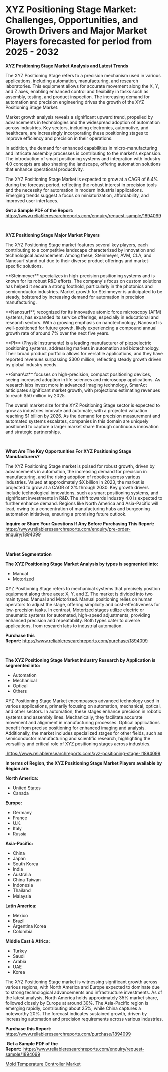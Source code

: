 <p><h1>XYZ Positioning Stage Market: Challenges, Opportunities, and Growth Drivers and Major Market Players forecasted for period from 2025 - 2032</h1></p><p><strong>XYZ Positioning Stage Market Analysis and Latest Trends</strong></p>
<p><p>The XYZ Positioning Stage refers to a precision mechanism used in various applications, including automation, manufacturing, and research laboratories. This equipment allows for accurate movement along the X, Y, and Z axes, enabling enhanced control and flexibility in tasks such as assembly, testing, and product inspection. The increasing demand for automation and precision engineering drives the growth of the XYZ Positioning Stage Market.</p><p>Market growth analysis reveals a significant upward trend, propelled by advancements in technologies and the widespread adoption of automation across industries. Key sectors, including electronics, automotive, and healthcare, are increasingly incorporating these positioning stages to improve efficiency and precision in their operations. </p><p>In addition, the demand for enhanced capabilities in micro-manufacturing and intricate assembly processes is contributing to the market's expansion. The introduction of smart positioning systems and integration with industry 4.0 concepts are also shaping the landscape, offering automation solutions that enhance operational productivity.</p><p>The XYZ Positioning Stage Market is expected to grow at a CAGR of 6.4% during the forecast period, reflecting the robust interest in precision tools and the necessity for automation in modern industrial applications. Emerging trends suggest a focus on miniaturization, affordability, and improved user interfaces.</p></p>
<p><strong>Get a Sample PDF of the Report:&nbsp;</strong> <a href="https://www.reliableresearchreports.com/enquiry/request-sample/1894099?utm_campaign=3086&utm_medium=2&utm_source=Github&utm_content=ia&utm_term=11042025&utm_id=xyz-positioning-stage">https://www.reliableresearchreports.com/enquiry/request-sample/1894099</a></p>
<p>&nbsp;</p>
<p><strong>XYZ Positioning Stage Major Market Players</strong></p>
<p><p>The XYZ Positioning Stage market features several key players, each contributing to a competitive landscape characterized by innovation and technological advancement. Among these, Steinmeyer, AVM, CLA, and Nanosurf stand out due to their diverse product offerings and market-specific solutions.</p><p>**Steinmeyer** specializes in high-precision positioning systems and is known for its robust R&D efforts. The company's focus on custom solutions has helped it secure a strong foothold, particularly in the photonics and semiconductor industries. Market growth for Steinmeyer is anticipated to be steady, bolstered by increasing demand for automation in precision manufacturing.</p><p>**Nanosurf**, recognized for its innovative atomic force microscopy (AFM) systems, has expanded its service offerings, especially in educational and research sectors. With a growing emphasis on nanotechnology, Nanosurf is well-positioned for future growth, likely experiencing a compound annual growth rate of around 7% over the next five years.</p><p>**PI** (Physik Instrumente) is a leading manufacturer of piezoelectric positioning systems, addressing markets in automation and biotechnology. Their broad product portfolio allows for versatile applications, and they have reported revenues surpassing $300 million, reflecting steady growth driven by global industry needs.</p><p>**SmarAct** focuses on high-precision, compact positioning devices, seeing increased adoption in life sciences and microscopy applications. As research labs invest more in advanced imaging technology, SmarAct anticipates significant market growth, with projections estimating revenues to reach $50 million by 2025.</p><p>The overall market size for the XYZ Positioning Stage sector is expected to grow as industries innovate and automate, with a projected valuation reaching $1 billion by 2026. As the demand for precision measurement and automated systems escalates, companies in this domain are uniquely positioned to capture a larger market share through continuous innovation and strategic partnerships.</p></p>
<p>&nbsp;</p>
<p><strong>What Are The Key Opportunities For XYZ Positioning Stage Manufacturers?</strong></p>
<p><p>The XYZ Positioning Stage market is poised for robust growth, driven by advancements in automation, the increasing demand for precision in manufacturing, and the rising adoption of robotics across various industries. Valued at approximately $X billion in 2023, the market is projected to grow at a CAGR of X% through 2030. Key growth drivers include technological innovations, such as smart positioning systems, and significant investments in R&D. The shift towards Industry 4.0 is expected to further enhance demand. Regions like North America and Asia-Pacific will lead, owing to a concentration of manufacturing hubs and burgeoning automation initiatives, ensuring a promising future outlook.</p></p>
<p><strong>Inquire or Share Your Questions If Any Before Purchasing This Report:</strong> <a href="https://www.reliableresearchreports.com/enquiry/pre-order-enquiry/1894099?utm_campaign=3086&utm_medium=2&utm_source=Github&utm_content=ia&utm_term=11042025&utm_id=xyz-positioning-stage">https://www.reliableresearchreports.com/enquiry/pre-order-enquiry/1894099</a></p>
<p>&nbsp;</p>
<p><strong>Market Segmentation</strong></p>
<p><strong>The XYZ Positioning Stage Market Analysis by types is segmented into:</strong></p>
<p><ul><li>Manual</li><li>Motorized</li></ul></p>
<p><p>XYZ Positioning Stage refers to mechanical systems that precisely position equipment along three axes: X, Y, and Z. The market is divided into two main types: Manual and Motorized. Manual positioning relies on human operators to adjust the stage, offering simplicity and cost-effectiveness for low-precision tasks. In contrast, Motorized stages utilize electric or pneumatic systems for automated, high-speed adjustments, providing enhanced precision and repeatability. Both types cater to diverse applications, from research labs to industrial automation.</p></p>
<p><strong>Purchase this Report:&nbsp;</strong><a href="https://www.reliableresearchreports.com/purchase/1894099?utm_campaign=3086&utm_medium=2&utm_source=Github&utm_content=ia&utm_term=11042025&utm_id=xyz-positioning-stage">https://www.reliableresearchreports.com/purchase/1894099</a></p>
<p>&nbsp;</p>
<p><strong>The XYZ Positioning Stage Market Industry Research by Application is segmented into:</strong></p>
<p><ul><li>Automation</li><li>Mechanical</li><li>Optical</li><li>Others</li></ul></p>
<p><p>XYZ Positioning Stage Market encompasses advanced technology used in various applications, primarily focusing on automation, mechanical, optical, and other sectors. In automation, these stages enhance precision in robotic systems and assembly lines. Mechanically, they facilitate accurate movement and alignment in manufacturing processes. Optical applications benefit from precise positioning for enhanced imaging and analysis. Additionally, the market includes specialized stages for other fields, such as semiconductor manufacturing and scientific research, highlighting the versatility and critical role of XYZ positioning stages across industries.</p></p>
<p><a href="https://www.reliableresearchreports.com/xyz-positioning-stage-r1894099?utm_campaign=3086&utm_medium=2&utm_source=Github&utm_content=ia&utm_term=11042025&utm_id=xyz-positioning-stage">&nbsp;https://www.reliableresearchreports.com/xyz-positioning-stage-r1894099</a></p>
<p><strong>In terms of Region, the XYZ Positioning Stage Market Players available by Region are:</strong></p>
<p>
    <p> <strong> North America: </strong>
        <ul>
            <li>United States</li>
            <li>Canada</li>
        </ul>
        </p> 
    <p> <strong> Europe: </strong>
        <ul>
            <li>Germany</li>
            <li>France</li>
            <li>U.K.</li>
            <li>Italy</li>
            <li>Russia</li>
        </ul>
        </p> 
    <p> <strong> Asia-Pacific: </strong>
        <ul>
            <li>China</li>
            <li>Japan</li>
            <li>South Korea</li>
            <li>India</li>
            <li>Australia</li>
            <li>China Taiwan</li>
            <li>Indonesia</li>
            <li>Thailand</li>
            <li>Malaysia</li>
        </ul>
        </p> 
    <p> <strong> Latin America: </strong>
        <ul>
            <li>Mexico</li>
            <li>Brazil</li>
            <li>Argentina Korea</li>
            <li>Colombia</li>
        </ul>
        </p> 
    <p> <strong> Middle East & Africa: </strong>
        <ul>
            <li>Turkey</li>
            <li>Saudi</li>
            <li>Arabia</li>
            <li>UAE</li>
            <li>Korea</li>
        </ul>
    </p>
    </p>
<p><p>The XYZ Positioning Stage market is witnessing significant growth across various regions, with North America and Europe expected to dominate due to strong technological advancements and infrastructure investments. As of the latest analysis, North America holds approximately 35% market share, followed closely by Europe at around 30%. The Asia-Pacific region is emerging rapidly, contributing about 25%, while China captures a noteworthy 20%. The forecast indicates sustained growth, driven by increasing automation and precision requirements across various industries.</p></p>
<p><strong>Purchase this Report: </strong><a href="https://www.reliableresearchreports.com/purchase/1894099?utm_campaign=3086&utm_medium=2&utm_source=Github&utm_content=ia&utm_term=11042025&utm_id=xyz-positioning-stage">https://www.reliableresearchreports.com/purchase/1894099</a></p>
<p>&nbsp;<strong>Get a Sample PDF of the Report:&nbsp;&nbsp;</strong><a href="https://www.reliableresearchreports.com/enquiry/request-sample/1894099?utm_campaign=3086&utm_medium=2&utm_source=Github&utm_content=ia&utm_term=11042025&utm_id=xyz-positioning-stage">https://www.reliableresearchreports.com/enquiry/request-sample/1894099</a></p>
<p><strong></strong></p>
<p><p><a href="https://github.com/pizolina/Market-Research-Report-List-7/blob/main/mold-temperature-controller-market.md?utm_campaign=3086&utm_medium=2&utm_source=Github&utm_content=ia&utm_term=11042025&utm_id=xyz-positioning-stage">Mold Temperature Controller Market</a></p></p>